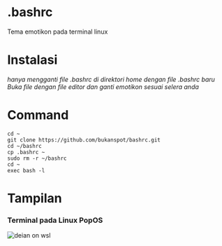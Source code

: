 # .bashrc
Tema emotikon pada terminal linux
<br>
# Instalasi
<i>hanya mengganti file .bashrc di direktori home dengan file .bashrc baru</i><br>
<i>Buka file dengan file editor dan ganti emotikon sesuai selera anda</i><br>

# Command
```
cd ~
git clone https://github.com/bukanspot/bashrc.git
cd ~/bashrc
cp .bashrc ~
sudo rm -r ~/bashrc
cd ~
exec bash -l
```

# Tampilan
### Terminal pada Linux PopOS
![deian on wsl](https://raw.githubusercontent.com/bukanspot/.bashrc/main/terminal-gnome.png)
